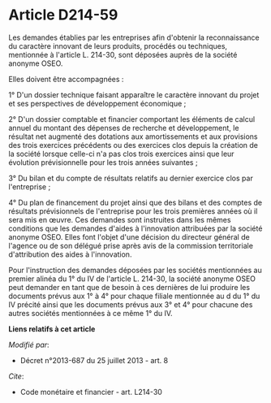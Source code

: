 # Article D214-59

Les demandes établies par les entreprises afin d'obtenir la reconnaissance du caractère innovant de leurs produits, procédés
ou techniques, mentionnée à l'article L. 214-30, sont déposées auprès de la société anonyme OSEO. 

Elles doivent être accompagnées : 

1° D'un dossier technique faisant apparaître le caractère innovant du projet et ses perspectives de développement
économique ; 

2° D'un dossier comptable et financier comportant les éléments de calcul annuel du montant des dépenses de recherche et
développement, le résultat net augmenté des dotations aux amortissements et aux provisions des trois exercices précédents ou
des exercices clos depuis la création de la société lorsque celle-ci n'a pas clos trois exercices ainsi que leur évolution
prévisionnelle pour les trois années suivantes ; 

3° Du bilan et du compte de résultats relatifs au dernier exercice clos par l'entreprise ; 

4° Du plan de financement du projet ainsi que des bilans et des comptes de résultats prévisionnels de l'entreprise pour les
trois premières années où il sera mis en œuvre. Ces demandes sont instruites dans les mêmes conditions que les demandes
d'aides à l'innovation attribuées par la société anonyme OSEO. Elles font l'objet d'une décision du directeur général de
l'agence ou de son délégué prise après avis de la commission territoriale d'attribution des aides à l'innovation. 

Pour l'instruction des demandes déposées par les sociétés mentionnées au premier alinéa du 1° du IV de l'article L. 214-30,
la société anonyme OSEO peut demander en tant que de besoin à ces dernières de lui produire les documents prévus aux 1° à 4°
pour chaque filiale mentionnée au d du 1° du IV précité ainsi que les documents prévus aux 3° et 4° pour chacune des autres
sociétés mentionnées à ce même 1° du IV.

**Liens relatifs à cet article**

_Modifié par_:

  - Décret n°2013-687 du 25 juillet 2013 - art. 8

_Cite_:

  - Code monétaire et financier - art. L214-30

